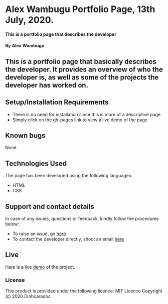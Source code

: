 # Alex Wambugu Portfolio Page, 13th July, 2020.
#### This is a portfolio page that describes the developer
#### By Alex Wambugu
## This is a portfolio page that basically describes the developer. It provides an overview of who the developer is, as well as some of the projects the developer has worked on.
## Setup/Installation Requirements
* There is no need for installation since this is more of a descriptive page
* Simply click on the gh-pages link to view a live demo of the page
## Known bugs
None
## Technologies Used
The page has been developed using the following languages:
* HTML
* CSS
## Support and contact details
In case of any issues, questions or feedback, kindly follow the procedures below:
* To raise an issue, go <a href="https://github.com/dinhcaradoc/Portfolio-IP/issues/new/choose">here</a>
* To contact the developer directly, shoot an email <a href="kwambugualex@gmail.com">here</a>
## Live
Here is a live <a href="https://dinhcaradoc.github.io/alex-portfolio/">demo</a> of the project.
### License
This product is provided under the following licence:
MIT Licence Copyright (c) 2020 Dinhcaradoc